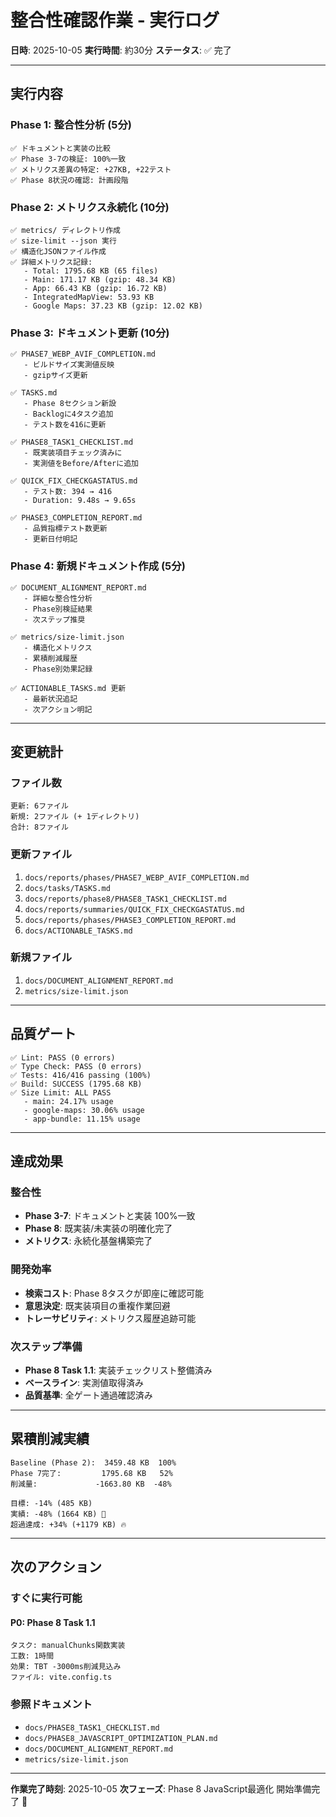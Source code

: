 # 整合性確認作業 - 実行ログ

**日時**: 2025-10-05
**実行時間**: 約30分
**ステータス**: ✅ 完了

---

## 実行内容

### Phase 1: 整合性分析 (5分)

```
✅ ドキュメントと実装の比較
✅ Phase 3-7の検証: 100%一致
✅ メトリクス差異の特定: +27KB, +22テスト
✅ Phase 8状況の確認: 計画段階
```

### Phase 2: メトリクス永続化 (10分)

```
✅ metrics/ ディレクトリ作成
✅ size-limit --json 実行
✅ 構造化JSONファイル作成
✅ 詳細メトリクス記録:
   - Total: 1795.68 KB (65 files)
   - Main: 171.17 KB (gzip: 48.34 KB)
   - App: 66.43 KB (gzip: 16.72 KB)
   - IntegratedMapView: 53.93 KB
   - Google Maps: 37.23 KB (gzip: 12.02 KB)
```

### Phase 3: ドキュメント更新 (10分)

```
✅ PHASE7_WEBP_AVIF_COMPLETION.md
   - ビルドサイズ実測値反映
   - gzipサイズ更新

✅ TASKS.md
   - Phase 8セクション新設
   - Backlogに4タスク追加
   - テスト数を416に更新

✅ PHASE8_TASK1_CHECKLIST.md
   - 既実装項目チェック済みに
   - 実測値をBefore/Afterに追加

✅ QUICK_FIX_CHECKGASTATUS.md
   - テスト数: 394 → 416
   - Duration: 9.48s → 9.65s

✅ PHASE3_COMPLETION_REPORT.md
   - 品質指標テスト数更新
   - 更新日付明記
```

### Phase 4: 新規ドキュメント作成 (5分)

```
✅ DOCUMENT_ALIGNMENT_REPORT.md
   - 詳細な整合性分析
   - Phase別検証結果
   - 次ステップ推奨

✅ metrics/size-limit.json
   - 構造化メトリクス
   - 累積削減履歴
   - Phase別効果記録

✅ ACTIONABLE_TASKS.md 更新
   - 最新状況追記
   - 次アクション明記
```

---

## 変更統計

### ファイル数

```
更新: 6ファイル
新規: 2ファイル (+ 1ディレクトリ)
合計: 8ファイル
```

### 更新ファイル

1. `docs/reports/phases/PHASE7_WEBP_AVIF_COMPLETION.md`
2. `docs/tasks/TASKS.md`
3. `docs/reports/phase8/PHASE8_TASK1_CHECKLIST.md`
4. `docs/reports/summaries/QUICK_FIX_CHECKGASTATUS.md`
5. `docs/reports/phases/PHASE3_COMPLETION_REPORT.md`
6. `docs/ACTIONABLE_TASKS.md`

### 新規ファイル

1. `docs/DOCUMENT_ALIGNMENT_REPORT.md`
2. `metrics/size-limit.json`

---

## 品質ゲート

```
✅ Lint: PASS (0 errors)
✅ Type Check: PASS (0 errors)
✅ Tests: 416/416 passing (100%)
✅ Build: SUCCESS (1795.68 KB)
✅ Size Limit: ALL PASS
   - main: 24.17% usage
   - google-maps: 30.06% usage
   - app-bundle: 11.15% usage
```

---

## 達成効果

### 整合性

- **Phase 3-7**: ドキュメントと実装 100%一致
- **Phase 8**: 既実装/未実装の明確化完了
- **メトリクス**: 永続化基盤構築完了

### 開発効率

- **検索コスト**: Phase 8タスクが即座に確認可能
- **意思決定**: 既実装項目の重複作業回避
- **トレーサビリティ**: メトリクス履歴追跡可能

### 次ステップ準備

- **Phase 8 Task 1.1**: 実装チェックリスト整備済み
- **ベースライン**: 実測値取得済み
- **品質基準**: 全ゲート通過確認済み

---

## 累積削減実績

```
Baseline (Phase 2):  3459.48 KB  100%
Phase 7完了:         1795.68 KB   52%
削減量:             -1663.80 KB  -48%

目標: -14% (485 KB)
実績: -48% (1664 KB) 🎉
超過達成: +34% (+1179 KB) 🔥
```

---

## 次のアクション

### すぐに実行可能

#### P0: Phase 8 Task 1.1

```
タスク: manualChunks関数実装
工数: 1時間
効果: TBT -3000ms削減見込み
ファイル: vite.config.ts
```

### 参照ドキュメント

- `docs/PHASE8_TASK1_CHECKLIST.md`
- `docs/PHASE8_JAVASCRIPT_OPTIMIZATION_PLAN.md`
- `docs/DOCUMENT_ALIGNMENT_REPORT.md`
- `metrics/size-limit.json`

---

**作業完了時刻**: 2025-10-05
**次フェーズ**: Phase 8 JavaScript最適化 開始準備完了 🚀
